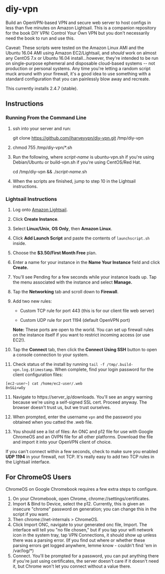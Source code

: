 # diy-vpn

Build an OpenVPN-based VPN and secure web server to host configs in less than five minutes on Amazon Lightsail. This is a companion repository for the book DIY VPN: Control Your Own VPN but you don't necessarily need the book to run and use this.

Caveat: These scripts were tested on the Amazon Linux AMI and the Ubuntu 16.04 AMI using Amazon EC2/Lightsail, and *should* work on almost any CentOS 7.x or Ubuntu 16.04 install...however, they're intended to be run on single-purpose ephemeral and disposable cloud-based systems -- not production or personal systems. Any time you're letting a random script muck around with your firewall, it's a good idea to use something with a standard configuration that you can painlessly blow away and recreate.

This currently installs 2.4.7 (stable).

## Instructions

### Running From the Command Line

1. ssh into your server and run:

    git clone https://github.com/jharveyvpn/diy-vpn.git /tmp/diy-vpn

2. chmod 755 /tmp/diy-vpn/\*.sh

3. Run the following, where *script-name* is ubuntu-vpn.sh if you're using Debian/Ubuntu or build-vpn.sh if you're using CentOS/Red Hat.

    cd /tmp/diy-vpn && ./*script-name*.sh

4. When the scripts are finished, jump to step 10 in the Lightsail instructions.


### Lightsail Instructions

1. Log onto [Amazon Lightsail](https://lightsail.aws.amazon.com).

2. Click **Create Instance**.

3. Select **Linux/Unix**, **OS Only**, then **Amazon Linux**.

4. Click **Add Launch Script** and paste the contents of ``launchscript.sh`` inside.

5. Choose the **$3.50/First Month Free** plan.

6. Enter a name for your instance in the **Name Your Instance** field and click **Create.**

7. You'll see Pending for a few seconds while your instance loads up. Tap the menu associated with the instance and select **Manage.**

7. Tap the **Networking** tab and scroll down to **Firewall**.

8. Add two new rules:

   - Custom TCP rule for port 443 (this is for our client file web server)

   - Custom UDP rule for port 1194 (default OpenVPN port)

   **Note:** These ports are open to the world. You can set up firewall rules on
   the instance itself if you want to restrict incoming access (or use EC2!).

9. Tap the **Connect** tab, then click the **Connect Using SSH** button to open a console connection to your system.

10. Check status of the install by running ``tail -f /tmp/.build-vpn.log.$timestamp``. When complete, find your login password for the client configuration files:

   ```
   [ec2-user~] cat /home/ec2-user/.web
   8nS&i<wOy
   ```
11. Navigate to https://server_ip/downloads. You'll see an angry warning because we're using a self-signed SSL cert. Proceed anyway. The browser doesn't trust us, but we trust ourselves.

12. When prompted, enter the username ``vpn`` and the password you obtained when you catted the .web file.

13. You should see a list of files: An ONC and p12 file for use with Google ChromeOS and an OVPN file for all other platforms. Download the file and import it into your OpenVPN client of choice.

If you can't connect within a few seconds, check to make sure you enabled **UDP 1194** in your firewall, not TCP. It's really easy to add two TCP rules in the Lightsail interface.





For ChromeOS Users
------------------

ChromeOS on Google Chromebook requires a few extra steps to configure.

1. On your Chromebook, open Chrome, chrome://settings/certificates.
2. Import & Bind to Device, select the p12. Currently, this is given an insecure "chrome" password on generation; you can change this in the script if you want.
3. Then chrome://net-internals > ChromeOS.
4. Click Import ONC, navigate to your generated onc file, Import. The interface will tell you "no file chosen," but if you tap your wifi network icon in the system tray, tap VPN Connections, it should show up unless there was a parsing error. (If you find out where or whether these parsing errors get logged anywhere, lemme know - couldn't find 'em in /var/log/\*)
5. Connect. You'll be prompted for a password, you can put anything there if you're just using certificates, the server doesn't care if it doesn't need it, but Chrome won't let you connect without a value there.

